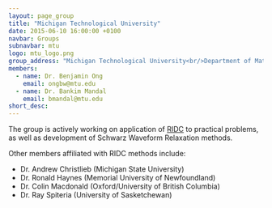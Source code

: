 ```yaml
---
layout: page_group
title: "Michigan Technological University"
date: 2015-06-10 16:00:00 +0100
navbar: Groups
subnavbar: mtu
logo: mtu_logo.png
group_address: "Michigan Technological University<br/>Department of Mathematical Sciences<br/>Houghton, MI, 49931"
members:
  - name: Dr. Benjamin Ong
    email: ongbw@mtu.edu
  - name: Dr. Bankim Mandal
    email: bmandal@mtu.edu
short_desc: 
---
```


The group is actively working on application of [RIDC](/methods/ridc.html) to practical problems,
as well as development of Schwarz Waveform Relaxation methods.

Other members affiliated with RIDC methods include:

+  Dr. Andrew Christlieb (Michigan State University)
+  Dr. Ronald Haynes (Memorial University of Newfoundland)
+  Dr. Colin Macdonald (Oxford/University of British Columbia)
+  Dr. Ray Spiteria (University of Sasketchewan)
